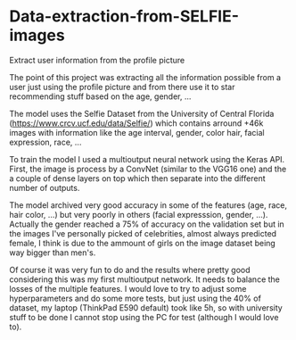 # Data-extraction-from-SELFIE-images
Extract user information from the profile picture


The point of this project was extracting all the information possible from a user just using the profile picture and from there use it to star recommending stuff based on the age, gender, ...

The model uses the Selfie Dataset from the University of Central Florida (https://www.crcv.ucf.edu/data/Selfie/) which contains arround 
+46k images with information like the age interval, gender, color hair, facial expression, race, ...

To train the model I used a multioutput neural network using the Keras API. First, the image is process by a ConvNet (similar to the VGG16 one) and the a couple of dense layers on top which then separate into the different number of outputs.

The model archived very good accuracy in some of the features (age, race, hair color, ...) but very poorly in others (facial expresssion, gender, ...). Actually the gender reached a 75% of accuracy on the validation set but in the images I've personally picked of celebrities, almost always predicted female, I think is due to the ammount of girls on the image dataset being way bigger than men's.

Of course it was very fun to do and the results where pretty good considering this was my first multioutput network. It needs to balance the losses of the multiple features.
I would love to try to adjust some hyperparameters and do some more tests, but just using the 40% of dataset, my laptop (ThinkPad E590 default) took like 5h, so with university stuff to be done I cannot stop using the PC for test (although I would love to).
